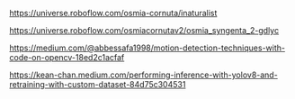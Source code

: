 https://universe.roboflow.com/osmia-cornuta/inaturalist

https://universe.roboflow.com/osmiacornutav2/osmia_syngenta_2-gdlyc

https://medium.com/@abbessafa1998/motion-detection-techniques-with-code-on-opencv-18ed2c1acfaf

https://kean-chan.medium.com/performing-inference-with-yolov8-and-retraining-with-custom-dataset-84d75c304531